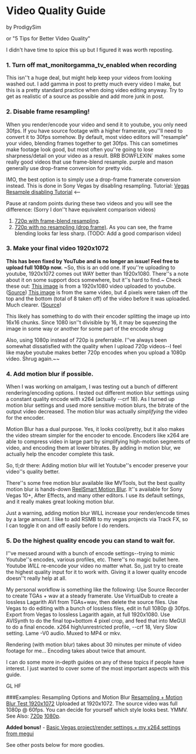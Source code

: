 # Video Quality Guide
by ProdigySim

or "5 Tips for Better Video Quality"

I didn't have time to spice this up but I figured it was worth reposting.

### 1. Turn off mat_monitorgamma_tv_enabled when recording
This isn''t a huge deal, but might help keep your videos from looking washed out. I add gamma in post to pretty much every video I make, but this is a pretty standard practice when doing video editing anyway. Try to get as realistic of a source as possible and add more junk in post.

### 2. Disable frame resampling!
When you render/encode your video and send it to youtube, you only need 30fps. If you have source footage with a higher framerate, you''ll need to convert it to 30fps somehow. By default, most video editors will "resample" your video, blending frames together to get 30fps. This can sometimes make footage look good, but most often you''re going to lose sharpness/detail on your video as a result. BRB BOWFLEXIN` makes some really good videos that use frame-blend resample. purple and mason generally use drop-frame conversion for pretty vids.

IMO, the best option is to simply use a drop-frame framerate conversion instead. This is done in Sony Vegas by disabling resampling.
Tutorial: [Vegas Resample disabling Tutorial](http://www.youtube.com/watch?v=k6kNAd40Nfo#ws) <--

Pause at random points during these two videos and you will see the difference: (Sorry I don''t have equivalent comparison videos)
1. [720p with frame-blend resampling](http://www.youtube.com/watch?v=ROF_xqK4CnI#ws).
2. [720p with no resampling (drop frame)](http://www.youtube.com/watch?v=ycVTlXCCMlk#ws).
As you can see, the frame blending looks far less sharp. (TODO: Add a good comparison video)

### 3. Make your final video 1920x1072
**This has been fixed by YouTube and is no longer an issue! Feel free to upload full 1080p now.**
~So, this is an odd one. If you''re uploading to youtube, 1920x1072 comes out WAY better than 1920x1080. There''s a note about it on some support docs somewhere, but it''s hard to find.~
Check these out:
[This image](http://i.imgur.com/twiqQ.jpg) is from a 1920x1080 video uploaded to youtube. ([Source](http://www.youtube.com/watch?v=eeBax8yw6fM#ws))
[This image](http://i.imgur.com/EQH0L.jpg) is from the same video, but 4 pixels were taken off the top and the bottom (total of 8 taken off) of the video before it was uploaded. Much clearer. ([Source](http://www.youtube.com/watch?v=lxixXwX1VWI#ws))

This likely has something to do with their encoder splitting the image up into 16x16 chunks. Since 1080 isn''t divisible by 16, it may be squeezing the image in some way or another for some part of the encode *shrug*

Also, using 1080p instead of 720p is preferrable. I''ve always been somewhat dissatisfied with the quality when I upload 720p videos--I feel like maybe youtube makes better 720p encodes when you upload a 1080p video. Shrug again.~~


### 4. Add motion blur if possible.
When I was working on amalgam, I was testing out a bunch of different rendering/encoding options. I tested out different motion blur settings using a constant quality encode with x264 (actually --crf 18). As I turned up motion blur settings and used more sensitive motion blurs, the bitrate of the output video decreased. The motion blur was actually *simplifying* the video for the encoder.

Motion Blur has a dual purpose. Yes, it looks cool/pretty, but it also makes the video stream simpler for the encoder to encode. Encoders like x264 are able to compress video in large part by simplifying high-motion segments of video, and encoding them at lower bitrates. By adding in motion blur, we actually help the encoder complete this task.

So, tl;dr there: Adding motion blur will let Youtube''s encoder preserve your video''s quality better.

There''s some free motion blur available like MVTools, but the best quality motion blur is hands-down [ReelSmart Motion Blur](http://www.revisionfx.com/products/rsmb/). It''s available for Sony Vegas 10+, After Effects, and many other editors. I use its default settings, and it really makes great looking motion blur. 

Just a warning, adding motion blur WILL increase your render/encode times by a large amount. I like to add RSMB to my vegas projects via Track FX, so I can toggle it on and off easily before I do renders.

### 5. Do the highest quality encode you can stand to wait for.
I''ve messed around with a bunch of encode settings--trying to mimic Youtube''s encodes, various profiles, etc. There''s no magic bullet here. Youtube *WILL* re-encode your video no matter what. So, just try to create the highest quality input for it to work with. Giving it a lower quality encode doesn''t really help at all.

My personal workflow is something like the following:
Use Source Recorder to create TGAs + wav at a steady framerate.
Use VirtualDub to create a lossless Lagarith AVI from TGAs+wav, then delete the source files.
Use Vegas to do editing with a bunch of lossless files, edit in full 1080p @ 30fps.
Export from Vegas to lossless Lagarith again, at full 1920x1080.
Use AVISynth to do the final top+bottom 4 pixel crop, and feed that into MeGUI to do a final encode.
x264 high/unrestricted profile, --crf 18, Very Slow setting. Lame -V0 audio. Muxed to MP4 or mkv.

Rendering (with motion blur) takes about 30 minutes per minute of video footage for me... Encoding takes about twice that amount. 

I can do some more in-depth guides on any of these topics if people have interest. I just wanted to cover some of the most important aspects with this guide.

GL HF

###Examples: Resampling Options and Motion Blur
[Resampling + Motion Blur Test 1920x1072](http://www.youtube.com/watch?v=_acD6C7MzDQ#ws)
Uploaded at 1920x1072. The source video was full 1080p @ 60fps. You can decide for yourself which style looks best. YMMV.
See Also: [720p](http://www.youtube.com/watch?v=_JC0wdC3QrU#ws) [1080p](http://www.youtube.com/watch?v=SosZnDGCk5w#ws).

**Added bonus!** - [Basic Vegas project/render settings + my x264 settings from megui](http://imgur.com/a/lKqel)

See other posts below for more goodies.